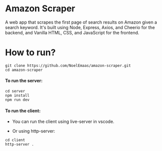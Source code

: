 # Amazon Scraper
A web app that scrapes the first page of search results on Amazon given a search keyword. It's built using Node, Express, Axios, and Cheerio for the backend, and Vanilla HTML, CSS, and JavaScript for the frontend.

# How to run?
```
git clone https://github.com/NoelEmaas/amazon-scraper.git
cd amazon-scraper
```

#### To run the server:
```
cd server
npm install
npm run dev
```

#### To run the client:

- You can run the client using live-server in vscode.

- Or using http-server:

```
cd client
http-server .
```


